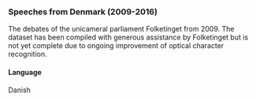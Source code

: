 ### Speeches from Denmark (2009-2016)
The debates of the unicameral parliament Folketinget from 2009. The dataset has been compiled with generous assistance by Folketinget but is not yet complete due to ongoing improvement of optical character recognition.

#### Language
Danish
